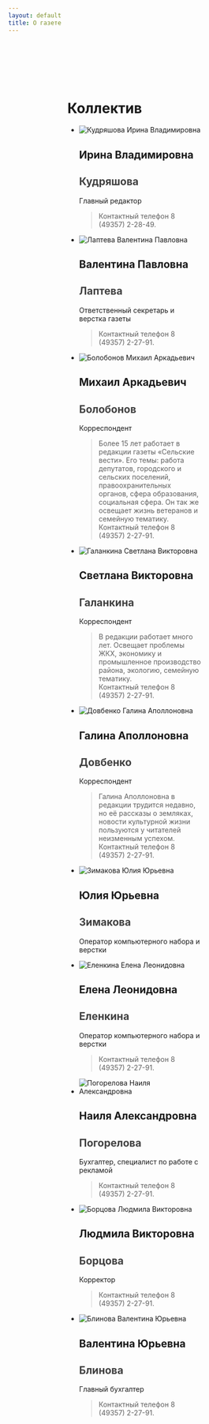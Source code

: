 ```yaml
---
layout: default
title: О газете
---
```


<div class="bordered content" style="padding-left: 120px; padding-right: 112px; padding-top: 80px;">
<h1 class="name">Коллектив</h1>
<ul class="staff">
<li>
<img src="/images/collective/6739ad5b2e83f579c64ea7f6e1429fb1.jpg" alt="Кудряшова Ирина Владимировна" />
<h2>Ирина Владимировна</h2>
<h2 style="color: #404040;">Кудряшова</h2>
<p>Главный редактор</p>
<blockquote>Контактный телефон 8 (49357) 2-28-49.</blockquote>
</li>
<li>
<img src="/images/collective/c633c7317152a161452693dd32ecbb73.jpg" alt="Лаптева Валентина Павловна" />
<h2>Валентина Павловна</h2>
<h2 style="color: #404040;">Лаптева</h2>
<p>Ответственный секретарь и верстка газеты</p>
<blockquote>Контактный телефон 8 (49357) 2-27-91.</blockquote>
</li>
<li>
<img src="/images/collective/59b36cf518b0496e4bfd8dc47ff308ea.jpg" alt="Болобонов Михаил Аркадьевич" />
<h2>Михаил Аркадьевич</h2>
<h2 style="color: #404040;">Болобонов</h2>
<p>Корреспондент</p>
<blockquote>Более 15 лет работает в редакции газеты «Сельские вести». Его темы: работа депутатов, городского и сельских поселений, правоохранительных органов, сфера образования, социальная сфера. Он так же освещает жизнь ветеранов и семейную тематику. <br />
Контактный телефон 8 (49357) 2-27-91.</blockquote>
</li>
<li>
<img src="/images/collective/422e3bb81dc28f1c5d86a564c9cfbe32.jpg" alt="Галанкина Светлана Викторовна" />
<h2>Светлана Викторовна</h2>
<h2 style="color: #404040;">Галанкина</h2>
<p>Корреспондент</p>
<blockquote>В редакции работает много лет. Освещает проблемы ЖКХ, экономику и промышленное производство района, экологию, семейную тематику. <br />
Контактный телефон 8 (49357) 2-27-91.</blockquote>
</li>
<li>
<img src="/images/collective/4a040a1ac4bf61cb28a226b1a32dd2bb.jpg" alt="Довбенко Галина Аполлоновна" />
<h2>Галина Аполлоновна</h2>
<h2 style="color: #404040;">Довбенко</h2>
<p>Корреспондент</p>
<blockquote>Галина Аполлоновна в редакции трудится недавно, но её рассказы о земляках, новости культурной жизни пользуются у читателей неизменным успехом.  <br />
Контактный телефон 8 (49357) 2-27-91.</blockquote>
</li>
<li>
<img src="/images/collective/e5043cbe7aa459df98cd50386e107d16.jpg" alt="Зимакова Юлия Юрьевна" />
<h2>Юлия Юрьевна</h2>
<h2 style="color: #404040;">Зимакова</h2>
<p>Оператор компьютерного набора и верстки</p>
<blockquote></blockquote>
</li>
<li>
<img src="/images/collective/c18801d6994a4709d556a02f4ea75e67.jpg" alt="Еленкина Елена Леонидовна" />
<h2>Елена Леонидовна</h2>
<h2 style="color: #404040;">Еленкина</h2>
<p>Оператор компьютерного набора и верстки</p>
<blockquote>Контактный телефон 8 (49357) 2-27-91.</blockquote>
</li>
<li>
<img src="/images/collective/8927d5f44e854ee930afc2e5caf4d5fa.jpg" alt="Погорелова Наиля Александровна" />
<h2>Наиля Александровна</h2>
<h2 style="color: #404040;">Погорелова</h2>
<p>Бухгалтер, специалист по работе с рекламой</p>
<blockquote>Контактный телефон 8 (49357) 2-27-91.</blockquote>
</li>
<li>
<img src="/images/collective/fc0179421fad17b369c9356600278de7.jpg" alt="Борцова Людмила Викторовна" />
<h2>Людмила Викторовна</h2>
<h2 style="color: #404040;">Борцова</h2>
<p>Корректор</p>
<blockquote>Контактный телефон 8 (49357) 2-27-91.</blockquote>
</li>
<li>
<img src="/images/collective/8034b2b6b304934fda1746e26cd0fdf6.jpg" alt="Блинова Валентина Юрьевна" />
<h2>Валентина Юрьевна</h2>
<h2 style="color: #404040;">Блинова</h2>
<p>Главный бухгалтер</p>
<blockquote>Контактный телефон 8 (49357) 2-27-91.</blockquote>
</li></ul></div>